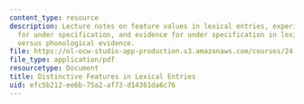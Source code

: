 ```yaml
---
content_type: resource
description: Lecture notes on feature values in lexical entries, experimental evidence
  for under specification, and evidence for under specification in lexical access
  versus phonological evidence.
file: https://ol-ocw-studio-app-production.s3.amazonaws.com/courses/24-941j-the-lexicon-and-its-features-spring-2007/efc5b212ee6b75a2af73d14361da6c76_lec5ds_lexical.pdf
file_type: application/pdf
resourcetype: Document
title: Distinctive Features in Lexical Entries
uid: efc5b212-ee6b-75a2-af73-d14361da6c76
---
```

